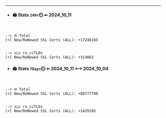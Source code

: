 

---
- #### 🖨️ **Stats** `24Hr`⏲️ ➼ 2024_10_11
```console


--> 🌐 Total
[+] New/ReNewed SSL Certs (ALL): +17246165


--> 🇷🇺 ru_ccTLDs
[+] New/ReNewed SSL Certs (ALL): +314063

```

- #### 🖨️ **Stats** `7Days`⏲️ ➼ 2024_10_11 <--> 2024_10_04
```console


--> 🌐 Total
[+] New/ReNewed SSL Certs (ALL): +80777798


--> 🇷🇺 ru_ccTLDs
[+] New/ReNewed SSL Certs (ALL): +1429185

```

